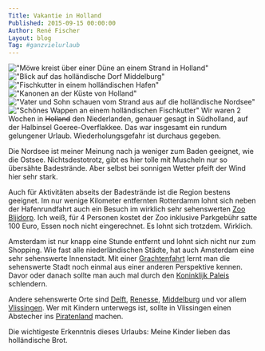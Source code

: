 ```yaml
---
Title: Vakantie in Holland
Published: 2015-09-15 00:00:00
Author: René Fischer
Layout: blog
Tag: #ganzvielurlaub
---
```

!["Möwe kreist über einer Düne an einem Strand in Holland"](2015-09-15-10-01-14.jpg)
!["Blick auf das holländische Dorf Middelburg"](2015-09-15-10-01-16.jpg)
!["Fischkutter in einem holländischen Hafen"](2015-09-15-10-01-18.jpg)
!["Kanonen an der Küste von Holland"](2015-09-15-10-01-20.jpg)
!["Vater und Sohn schauen vom Strand aus auf die holländische Nordsee"](2015-09-15-10-01-22.jpg)
!["Schönes Wappen an einem holländischen Fischkutter"](2015-09-15-10-01-24.jpg)
Wir waren 2 Wochen in ~~Holland~~ den Niederlanden, genauer gesagt in Südholland, auf der Halbinsel Goeree-Overflakkee. Das war insgesamt ein rundum gelungener Urlaub. Wiederholungsgefahr ist durchaus gegeben.

Die Nordsee ist meiner Meinung nach ja weniger zum Baden geeignet, wie die Ostsee. Nichtsdestotrotz, gibt es hier tolle mit Muscheln nur so übersähte Badestrände. Aber selbst bei sonnigen Wetter pfeift der Wind hier sehr stark.

Auch für Aktivitäten abseits der Badestrände ist die Region bestens geeignet. Im nur wenige Kilometer entfernten Rotterdamm lohnt sich neben der Hafenrundfahrt auch ein Besuch im wirklich sehr sehenswerten [Zoo Bljidorp](https://www.diergaardeblijdorp.nl/en/practical/). Ich weiß, für 4 Personen kostet der Zoo inklusive Parkgebühr satte 100 Euro, Essen noch nicht eingerechnet. Es lohnt sich trotzdem. Wirklich.

Amsterdam ist nur knapp eine Stunde entfernt und lohnt sich nicht nur zum Shopping. Wie fast alle niederländischen Städte, hat auch Amsterdam eine sehr sehenswerte Innenstadt. Mit einer [Grachtenfahrt](https://www.canal.nl/de) lernt man die sehenswerte Stadt noch einmal aus einer anderen Perspektive kennen. Davor oder danach sollte man auch mal durch den [Koninklijk Paleis](http://www.paleisamsterdam.nl/) schlendern.

Andere sehenswerte Orte sind [Delft](https://de.wikipedia.org/wiki/Delft), [Renesse](https://de.wikipedia.org/wiki/Renesse_&#40;Ort&#41;), [Middelburg](https://de.wikipedia.org/wiki/Middelburg) und vor allem [Vlissingen](https://de.wikipedia.org/wiki/Vlissingen). Wer mit Kindern  unterwegs ist, sollte in Vlissingen einen Abstecher ins [Piratenland](http://www.arsenaal.com/spannendste-tagesattraktion-zeelands) machen.

Die wichtigeste Erkenntnis dieses Urlaubs: Meine Kinder lieben das holländische Brot.
